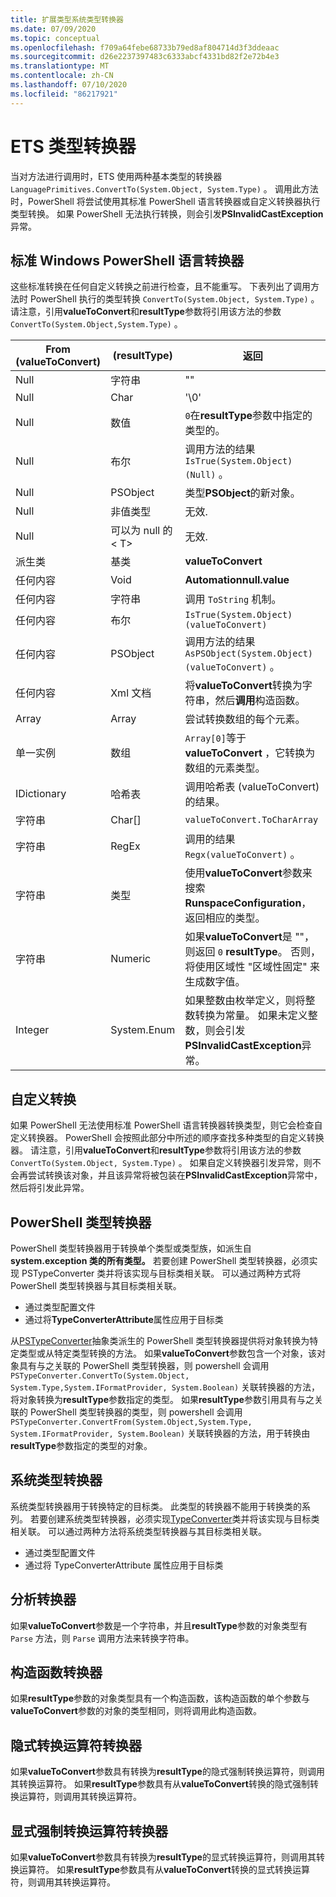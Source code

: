 ```yaml
---
title: 扩展类型系统类型转换器
ms.date: 07/09/2020
ms.topic: conceptual
ms.openlocfilehash: f709a64febe68733b79ed8af804714d3f3ddeaac
ms.sourcegitcommit: d26e2237397483c6333abcf4331bd82f2e72b4e3
ms.translationtype: MT
ms.contentlocale: zh-CN
ms.lasthandoff: 07/10/2020
ms.locfileid: "86217921"
---
```

# <a name="ets-type-converters"></a>ETS 类型转换器

当对方法进行调用时，ETS 使用两种基本类型的转换器 `LanguagePrimitives.ConvertTo(System.Object, System.Type)` 。 调用此方法时，PowerShell 将尝试使用其标准 PowerShell 语言转换器或自定义转换器执行类型转换。 如果 PowerShell 无法执行转换，则会引发**PSInvalidCastException**异常。

## <a name="standard-windows-powershell-language-converters"></a>标准 Windows PowerShell 语言转换器

这些标准转换在任何自定义转换之前进行检查，且不能重写。 下表列出了调用方法时 PowerShell 执行的类型转换 `ConvertTo(System.Object, System.Type)` 。 请注意，引用**valueToConvert**和**resultType**参数将引用该方法的参数 `ConvertTo(System.Object,System.Type)` 。

| From (valueToConvert)  |   (resultType)   |                                                                               返回                                                                               |
| --------------------- | ----------------- | ------------------------------------------------------------------------------------------------------------------------------------------------------------------- |
| Null                  | 字符串            | ""                                                                                                                                                                  |
| Null                  | Char              | '\0'                                                                                                                                                                |
| Null                  | 数值           | `0`在**resultType**参数中指定的类型的。                                                                                                          |
| Null                  | 布尔           | 调用方法的结果 `IsTrue(System.Object)(Null)` 。                                                                                                        |
| Null                  | PSObject          | 类型**PSObject**的新对象。                                                                                                                                    |
| Null                  | 非值类型    | 无效.                                                                                                                                                               |
| Null                  | 可以为 null 的 &lt; T&gt; | 无效.                                                                                                                                                               |
| 派生类         | 基类        | **valueToConvert**                                                                                                                                                  |
| 任何内容              | Void              | **Automationnull.value**                                                                                                                                            |
| 任何内容              | 字符串            | 调用 `ToString` 机制。                                                                                                                                         |
| 任何内容              | 布尔           | `IsTrue(System.Object) (valueToConvert)`                                                                                                                            |
| 任何内容              | PSObject          | 调用方法的结果 `AsPSObject(System.Object) (valueToConvert)` 。                                                                                         |
| 任何内容              | Xml 文档      | 将**valueToConvert**转换为字符串，然后**调用**构造函数。                                                                                      |
| Array                 | Array             | 尝试转换数组的每个元素。                                                                                                                      |
| 单一实例             | 数组             | `Array[0]`等于**valueToConvert** ，它转换为数组的元素类型。                                                                            |
| IDictionary           | 哈希表        | 调用哈希表 (valueToConvert) 的结果。                                                                                                                       |
| 字符串                | Char[]            | `valueToConvert.ToCharArray`                                                                                                                                        |
| 字符串                | RegEx             | 调用的结果 `Regx(valueToConvert)` 。                                                                                                                          |
| 字符串                | 类型              | 使用**valueToConvert**参数来搜索**RunspaceConfiguration**，返回相应的类型。                                                 |
| 字符串                | Numeric           | 如果**valueToConvert**是 ""，则返回 `0` **resultType**。 否则，将使用区域性 "区域性固定" 来生成数字值。                       |
| Integer               | System.Enum       | 如果整数由枚举定义，则将整数转换为常量。 如果未定义整数，则会引发**PSInvalidCastException**异常。 |

## <a name="custom-conversions"></a>自定义转换

如果 PowerShell 无法使用标准 PowerShell 语言转换器转换类型，则它会检查自定义转换器。 PowerShell 会按照此部分中所述的顺序查找多种类型的自定义转换器。 请注意，引用**valueToConvert**和**resultType**参数将引用该方法的参数 `ConvertTo(System.Object, System.Type)` 。 如果自定义转换器引发异常，则不会再尝试转换该对象，并且该异常将被包装在**PSInvalidCastException**异常中，然后将引发此异常。

## <a name="powershell-type-converter"></a>PowerShell 类型转换器

PowerShell 类型转换器用于转换单个类型或类型族，如派生自**system.exception 类的所有类型。** 若要创建 PowerShell 类型转换器，必须实现 PSTypeConverter 类并将该实现与目标类相关联。 可以通过两种方式将 PowerShell 类型转换器与其目标类相关联。

- 通过类型配置文件
- 通过将**TypeConverterAttribute**属性应用于目标类

从[PSTypeConverter](/dotnet/api/system.management.automation.pstypeconverter)抽象类派生的 PowerShell 类型转换器提供将对象转换为特定类型或从特定类型转换的方法。 如果**valueToConvert**参数包含一个对象，该对象具有与之关联的 PowerShell 类型转换器，则 powershell 会调用`PSTypeConverter.ConvertTo(System.Object, System.Type,System.IFormatProvider, System.Boolean)`
关联转换器的方法，将对象转换为**resultType**参数指定的类型。 如果**resultType**参数引用具有与之关联的 PowerShell 类型转换器的类型，则 powershell 会调用`PSTypeConverter.ConvertFrom(System.Object,System.Type, System.IFormatProvider, System.Boolean)`
关联转换器的方法，用于转换由**resultType**参数指定的类型的对象。

## <a name="system-type-converter"></a>系统类型转换器

系统类型转换器用于转换特定的目标类。 此类型的转换器不能用于转换类的系列。 若要创建系统类型转换器，必须实现[TypeConverter](/dotnet/api/system.management.automation.runspaces.typedata.typeconverter#System_Management_Automation_Runspaces_TypeData_TypeConverter)类并将该实现与目标类相关联。 可以通过两种方法将系统类型转换器与其目标类相关联。

- 通过类型配置文件
- 通过将 TypeConverterAttribute 属性应用于目标类

## <a name="parse-converter"></a>分析转换器

如果**valueToConvert**参数是一个字符串，并且**resultType**参数的对象类型有 `Parse` 方法，则 `Parse` 调用方法来转换字符串。

## <a name="constructor-converter"></a>构造函数转换器

如果**resultType**参数的对象类型具有一个构造函数，该构造函数的单个参数与**valueToConvert**参数的对象的类型相同，则将调用此构造函数。

## <a name="implicit-cast-operator-converter"></a>隐式转换运算符转换器

如果**valueToConvert**参数具有转换为**resultType**的隐式强制转换运算符，则调用其转换运算符。 如果**resultType**参数具有从**valueToConvert**转换的隐式强制转换运算符，则调用其转换运算符。

## <a name="explicit-cast-operator-converter"></a>显式强制转换运算符转换器

如果**valueToConvert**参数具有转换为**resultType**的显式转换运算符，则调用其转换运算符。 如果**resultType**参数具有从**valueToConvert**转换的显式转换运算符，则调用其转换运算符。
